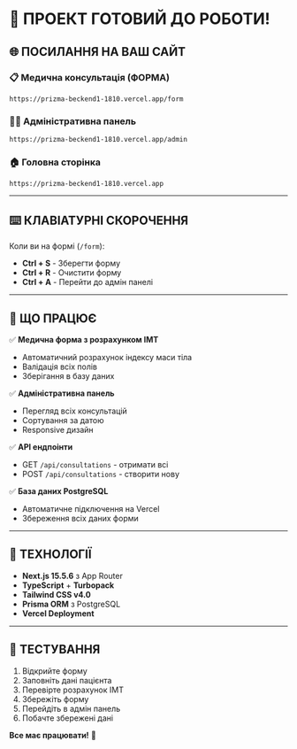 # 🎉 ПРОЕКТ ГОТОВИЙ ДО РОБОТИ!

## 🌐 ПОСИЛАННЯ НА ВАШ САЙТ

### 📋 Медична консультація (ФОРМА)

```
https://prizma-beckend1-1810.vercel.app/form
```

### 👨‍⚕️ Адміністративна панель

```
https://prizma-beckend1-1810.vercel.app/admin
```

### 🏠 Головна сторінка

```
https://prizma-beckend1-1810.vercel.app
```

---

## ⌨️ КЛАВІАТУРНІ СКОРОЧЕННЯ

Коли ви на формі (`/form`):

- **Ctrl + S** - Зберегти форму
- **Ctrl + R** - Очистити форму
- **Ctrl + A** - Перейти до адмін панелі

---

## 🎯 ЩО ПРАЦЮЄ

✅ **Медична форма з розрахунком ІМТ**

- Автоматичний розрахунок індексу маси тіла
- Валідація всіх полів
- Зберігання в базу даних

✅ **Адміністративна панель**

- Перегляд всіх консультацій
- Сортування за датою
- Responsive дизайн

✅ **API ендпоінти**

- GET `/api/consultations` - отримати всі
- POST `/api/consultations` - створити нову

✅ **База даних PostgreSQL**

- Автоматичне підключення на Vercel
- Збереження всіх даних форми

---

## 🚀 ТЕХНОЛОГІЇ

- **Next.js 15.5.6** з App Router
- **TypeScript** + **Turbopack**
- **Tailwind CSS v4.0**
- **Prisma ORM** з PostgreSQL
- **Vercel Deployment**

---

## 📱 ТЕСТУВАННЯ

1. Відкрийте форму
2. Заповніть дані пацієнта
3. Перевірте розрахунок ІМТ
4. Збережіть форму
5. Перейдіть в адмін панель
6. Побачте збережені дані

**Все має працювати!** 🎯
